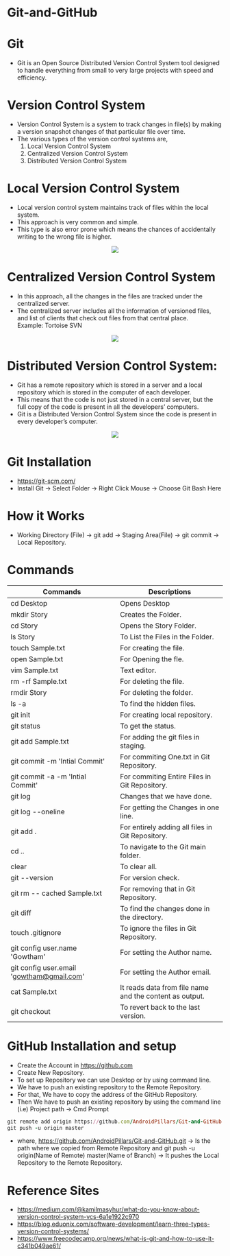 # Git-and-GitHub

# Git

- Git is an Open Source Distributed Version Control System tool designed to handle everything from small to very large projects 
with speed and efficiency.

# Version Control System

- Version Control System is a system to track changes in file(s) by making a version snapshot changes of that particular file over time.
- The various types of the version control systems are,
  1. Local Version Control System
  2. Centralized Version Control System
  3. Distributed Version Control System

# Local Version Control System

- Local version control system maintains track of files within the local system.
- This approach is very common and simple.
- This type is also error prone which means the chances of accidentally writing to the wrong file is higher.

<p align="center">
 <img src="https://user-images.githubusercontent.com/48873155/77502263-60601400-6e80-11ea-97a6-ce034c75a82e.png"/>
</p>

# Centralized Version Control System

- In this approach, all the changes in the files are tracked under the centralized server.
- The centralized server includes all the information of versioned files, and list of clients that check out files from that central place.  
Example: Tortoise SVN

<p align="center">
 <img src="https://user-images.githubusercontent.com/48873155/77503128-e67d5a00-6e82-11ea-8bd7-48be2c3c6b94.png"/>
</p>

# Distributed Version Control System:

- Git has a remote repository which is stored in a server and a local repository which is stored in the computer of each developer.
- This means that the code is not just stored in a central server, but the full copy of the code is present in all the developers’ computers. 
- Git is a Distributed Version Control System since the code is present in every developer’s computer.

<p align="center">
 <img src="https://user-images.githubusercontent.com/48873155/77503779-7c65b480-6e84-11ea-863d-8231e889fe5f.png"/>
</p>

# Git Installation

- https://git-scm.com/
- Install Git -> Select Folder -> Right Click Mouse -> Choose Git Bash Here

# How it Works

- Working Directory (File) -> git add -> Staging Area(File) -> git commit -> Local Repository.

# Commands

| Commands	 | Descriptions |
| --------	 | ------------ |
| cd Desktop |	Opens Desktop |
| mkdir Story	| Creates the Folder. |
| cd Story | Opens the Story Folder. |
| ls Story | To List the Files in the Folder. |
| touch Sample.txt	| For creating the file. |
| open Sample.txt	| For Opening the fle. |
| vim Sample.txt	| Text editor. |
| rm -rf Sample.txt	| For deleting the file. |
| rmdir Story	| For deleting the folder. |
| ls -a	| To find the hidden files. |
| git init	| For creating local repository. |
| git status	| To get the status. |
| git add Sample.txt	| For adding the git files in staging. |
| git commit -m 'Intial Commit'	| For commiting One.txt in Git Repository. |
| git commit -a -m 'Intial Commit'	| For commiting Entire Files in Git Repository. |
| git log	| Changes that we have done. |
| git log --oneline	| For getting the Changes in one line. |
| git add .	| For entirely adding all files in Git Repository. |
| cd ..	| To navigate to the Git main folder. |
| clear |	To clear all. |
| git --version	| For version check. |
| git rm -- cached Sample.txt	| For removing that in Git Repository. |
| git diff	| To find the changes done in the directory. |
| touch .gitignore	| To ignore the files in Git Repository. |
| git config user.name 'Gowtham'	| For setting the Author name. |
| git config user.email 'gowtham@gmail.com'	| For setting the Author email. |
| cat Sample.txt	| It reads data from file name and the content as output. |
| git checkout	| To revert back to the last version. |

# GitHub Installation and setup

- Create the Account in https://github.com
- Create New Repository.
- To set up Repository we can use Desktop or by using command line.
- We have to push an existing repository to the Remote Repository.
- For that, We have to copy the address of the GitHub Repository.
- Then We have to push an existing repository by using the command line (i.e) Project path -> Cmd Prompt
```ruby
git remote add origin https://github.com/AndroidPillars/Git-and-GitHub.git
git push -u origin master
```
- where, https://github.com/AndroidPillars/Git-and-GitHub.git -> Is the path where we copied from Remote Repository and git push -u origin(Name of Remote) master(Name of Branch) -> It pushes the Local Repository to the Remote Repository.

# Reference Sites

- https://medium.com/@kamilmasyhur/what-do-you-know-about-version-control-system-vcs-6a1e1922c970
- https://blog.eduonix.com/software-development/learn-three-types-version-control-systems/
- https://www.freecodecamp.org/news/what-is-git-and-how-to-use-it-c341b049ae61/
